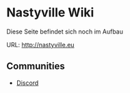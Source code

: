 # Nastyville Wiki

Diese Seite befindet sich noch im Aufbau

URL: http://nastyville.eu

## Communities

- [Discord](https://discord.gg/ayZaYtzryx)
